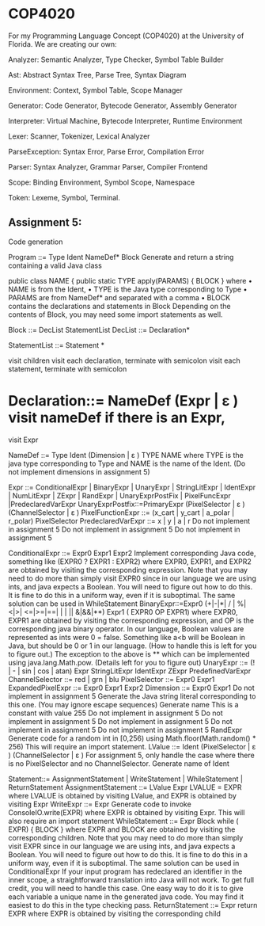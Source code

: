 # COP4020

For my Programming Language Concept (COP4020) at the University of Florida. 
We are creating our own:

Analyzer: Semantic Analyzer, Type Checker, Symbol Table Builder

Ast: Abstract Syntax Tree, Parse Tree, Syntax Diagram

Environment: Context, Symbol Table, Scope Manager

Generator: Code Generator, Bytecode Generator, Assembly Generator

Interpreter: Virtual Machine, Bytecode Interpreter, Runtime Environment

Lexer: Scanner, Tokenizer, Lexical Analyzer

ParseException: Syntax Error, Parse Error, Compilation Error

Parser: Syntax Analyzer, Grammar Parser, Compiler Frontend

Scope: Binding Environment, Symbol Scope, Namespace

Token: Lexeme, Symbol, Terminal.

## Assignment 5:
Code generation 

Program ::= Type Ident NameDef* Block
Generate and return a string containing a valid Java class

public class NAME {
public static TYPE apply(PARAMS) {
BLOCK }
where
• NAME is from the Ident,
• TYPE is the Java type corresponding
to Type
• PARAMS are from NameDef* and
separated with a comma
• BLOCK contains the declarations and
statements in Block
Depending on the contents of Block, you may need some import statements as well.

Block ::= DecList StatementList DecList ::= Declaration*

StatementList ::= Statement *

visit children
visit each declaration, terminate with semicolon
visit each statement, terminate with semicolon
    
 
Declaration::= NameDef (Expr | ε )
visit nameDef
if there is an Expr,
=
visit Expr
  
  
NameDef ::= Type Ident (Dimension | ε )
TYPE NAME
where TYPE is the java type corresponding to Type and NAME is the name of the Ident. (Do not implement dimensions in assignment 5)
  
 
Expr ::= ConditionalExpr | BinaryExpr | UnaryExpr | StringLitExpr | IdentExpr | NumLitExpr | ZExpr | RandExpr | UnaryExprPostFix | PixelFuncExpr |PredeclaredVarExpr
UnaryExprPostfix::=PrimaryExpr (PixelSelector | ε ) (ChannelSelector | ε ) PixelFunctionExpr ::= (x_cart | y_cart | a_polar | r_polar) PixelSelector PredeclaredVarExpr ::= x | y | a | r
Do not implement in assignment 5 Do not implement in assignment 5 Do not implement in assignment 5
      
   ConditionalExpr ::= Expr0 Expr1 Expr2
   Implement corresponding Java code, something like
(EXPR0 ? EXPR1 : EXPR2)
where EXPR0, EXPR1, and EXPR2 are obtained by visiting the corresponding expression.
Note that you may need to do more than simply visit EXPR0 since in our language we are using ints, and java expects a Boolean. You will need to figure out how to do this. It is fine to do this in a uniform way, even if it is suboptimal. The same solution can be used in WhileStatement
   BinaryExpr::=Expr0 (+|-|*| / | %| <|>| <=|>=|==| | | || &|&&|**) Expr1
  ( EXPR0 OP EXPR1)
where
EXPR0, EXPR1 are obtained by visiting the corresponding expression, and OP is the corresponding java binary operator.
In our language, Boolean values are represented as ints were 0 = false. Something like a<b will be Boolean in Java, but should be 0 or 1 in our language. (How to handle this is left for you to figure out.)
The exception to the above is ** which can be implemented using java.lang.Math.pow. (Details left for you to figure out)
 UnaryExpr ::= (! | - | sin | cos | atan) Expr StringLitExpr
IdentExpr ZExpr
PredefinedVarExpr
ChannelSelector ::= red | grn | blu PixelSelector ::= Expr0 Expr1 ExpandedPixelExpr ::= Expr0 Expr1 Expr2 Dimension ::= Expr0 Expr1
Do not implement in assignment 5
Generate the Java string literal corresponding to this one. (You may ignore escape sequences)
Generate name
This is a constant with value 255
Do not implement in assignment 5 Do not implement in assignment 5 Do not implement in assignment 5 Do not implement in assignment 5 Do not implement in assignment 5
         RandExpr
   Generate code for a random int in [0,256) using Math.floor(Math.random() * 256) This will require an import statement.
            LValue ::= Ident (PixelSelector | ε ) (ChannelSelector | ε )
   For assignment 5, only handle the case where there is no PixelSelector and no ChannelSelector.
Generate name of Ident
 
  Statement::= AssignmentStatement | WriteStatement | WhileStatement | ReturnStatement
AssignmentStatement ::= LValue Expr
LVALUE = EXPR
where LVALUE is obtained by visiting LValue, and EXPR is obtained by visiting Expr
WriteExpr ::= Expr
Generate code to invoke ConsoleIO.write(EXPR)
where EXPR is obtained by visiting Expr. This will also require an import statement
WhileStatement ::= Expr Block
while ( EXPR) { BLOCK
}
where EXPR and BLOCK are obtained by visiting the corresponding children.
Note that you may need to do more than simply visit EXPR since in our language we are using ints, and java expects a Boolean. You will need to figure out how to do this. It is fine to do this in a uniform way, even if it is suboptimal. The same solution can be used in ConditionalExpr
If your input program has redeclared an identifier in the inner scope, a straightforward translation into Java will not work. To get full credit, you will need to handle this case. One easy way to do it is to give each variable a unique name in the generated java code. You may find it easiest to do this in the type checking pass.
ReturnStatement ::= Expr
return EXPR
where EXPR is obtained by visiting the corresponding child
